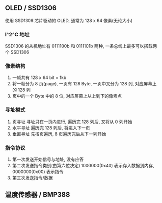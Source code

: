 ## OLED / SSD1306
使用 SSD1306 芯片驱动的 OLED, 通常为 128 x 64 像素(无论大小)
### I^2^C 地址
SSD1306 的从机地址有 0111100b 和 0111101b 两种, 一条总线上最多可以搭载两个 SSD1306

### 像素结构
1. 一帧共有 128 x 64 bit = 1kb
2. 将一帧分为 8 页(page), 一页有 128 Byte, 一页中又分为 128 列, 对应屏幕上的 128 列
3. 页中的一个 Byte 中的 8 位, 对应屏幕上从上到下的像素点

### 寻址模式
1. 页寻址 寻址只在一页内进行, 遍历完 128 列后, 又将从 0 列开始
2. 水平寻址 遍历完 128 列后, 将进入下一页
3. 垂直寻址 先按页遍历, 8 页遍历完后从下一列开始

### 指令协议
1. 第一次发送开始信号与地址, 没有应答
2. 第二次发送指令类别(由第六位决定) 1000000(0x40) 表示存入数据到内存, 0000000(0x00) 表示指令
3. 第三次发送指令/数据

## 温度传感器 / BMP388